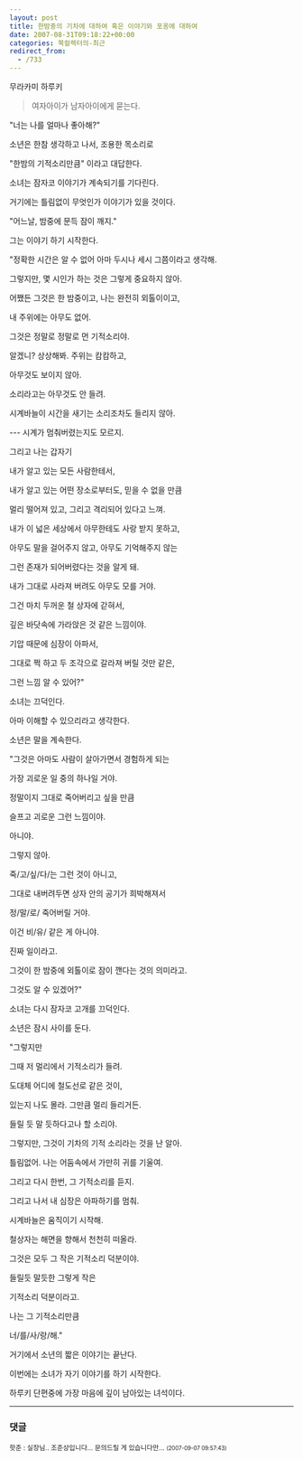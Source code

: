 ```yaml
---
layout: post
title: 한밤중의 기차에 대하여 혹은 이야기와 포옹에 대하여
date: 2007-08-31T09:18:22+00:00
categories: 북컬렉터의-최근
redirect_from:
  - /733
---
```


무라카미 하루키

> 여자아이가 남자아이에게 묻는다.

"너는 나를 얼마나 좋아해?"

소년은 한참 생각하고 나서, 조용한 목소리로

"한밤의 기적소리만큼" 이라고 대답한다.

소녀는 잠자코 이야기가 계속되기를 기다린다.

거기에는 틀림없이 무엇인가 이야기가 있을 것이다.

"어느날, 밤중에 문득 잠이 깨지."

그는 이야기 하기 시작한다.

"정확한 시간은 알 수 없어 아마 두시나 세시 그쯤이라고 생각해.

그렇지만, 몇 시인가 하는 것은 그렇게 중요하지 않아.

어쨌든 그것은 한 밤중이고, 나는 완전히 외톨이이고,

내 주위에는 아무도 없어.

그것은 정말로 정말로 먼 기적소리야.

알겠니? 상상해봐. 주위는 캄캄하고,

아무것도 보이지 않아.

소리라고는 아무것도 안 들려.

시계바늘이 시간을 새기는 소리조차도 들리지 않아.

--- 시계가 멈춰버렸는지도 모르지.

그리고 나는 갑자기

내가 알고 있는 모든 사람한테서,

내가 알고 있는 어떤 장소로부터도, 믿을 수 없을 만큼

멀리 떨어져 있고, 그리고 격리되어 있다고 느껴.

내가 이 넓은 세상에서 아무한테도 사랑 받지 못하고,

아무도 말을 걸어주지 않고, 아무도 기억해주지 않는

그런 존재가 되어버렸다는 것을 알게 돼.

내가 그대로 사라져 버려도 아무도 모를 거야.

그건 마치 두꺼운 철 상자에 갇혀서,

깊은 바닷속에 가라앉은 것 같은 느낌이야.

기압 때문에 심장이 아파서,

그대로 쩍 하고 두 조각으로 갈라져 버릴 것만 같은,

그런 느낌 알 수 있어?"

소녀는 끄덕인다.

아마 이해할 수 있으리라고 생각한다.

소년은 말을 계속한다.

"그것은 아마도 사람이 살아가면서 경험하게 되는

가장 괴로운 일 중의 하나일 거야.

정말이지 그대로 죽어버리고 싶을 만큼

슬프고 괴로운 그런 느낌이야.

아니야.

그렇지 않아.

죽/고/싶/다/는 그런 것이 아니고,

그대로 내버려두면 상자 안의 공기가 희박해져서

정/말/로/ 죽어버릴 거야.

이건 비/유/ 같은 게 아니야.

진짜 일이라고.

그것이 한 밤중에 외톨이로 잠이 깬다는 것의 의미라고.

그것도 알 수 있겠어?"

소녀는 다시 잠자코 고개를 끄덕인다.

소년은 잠시 사이를 둔다.

"그렇지만

그때 저 멀리에서 기적소리가 들려.

도대체 어디에 철도선로 같은 것이,

있는지 나도 몰라. 그만큼 멀리 들리거든.

들릴 듯 말 듯하다고나 할 소리야.

그렇지만, 그것이 기차의 기적 소리라는 것을 난 알아.

틀림없어. 나는 어둠속에서 가만히 귀를 기울여.

그리고 다시 한번, 그 기적소리를 듣지.

그리고 나서 내 심장은 아파하기를 멈춰.

시계바늘은 움직이기 시작해.

철상자는 해면을 향해서 천천히 떠올라.

그것은 모두 그 작은 기적소리 덕분이야.

들릴듯 말듯한 그렇게 작은

기적소리 덕분이라고.

나는 그 기적소리만큼

너/를/사/랑/해."

거기에서 소년의 짧은 이야기는 끝난다.

이번에는 소녀가 자기 이야기를 하기 시작한다. 

하루키 단편중에 가장 마음에 깊이 남아있는 녀석이다.



* * *

### 댓글



<!--- cmt:1110 --->
<!--- mail: --->
<!--- parent:0 --->

<small class=comment>핫준 : 실장님.. 조준상입니다... 문의드릴 게 있습니다만... <small>(2007-09-07 09:57:43)</small></small>

